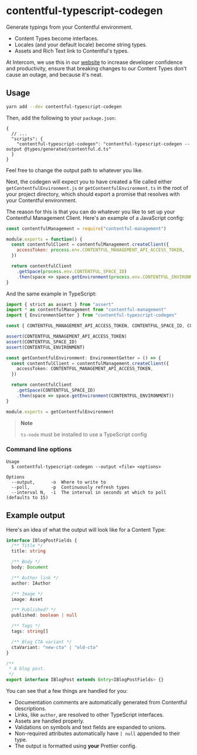 # contentful-typescript-codegen

Generate typings from your Contentful environment.

- Content Types become interfaces.
- Locales (and your default locale) become string types.
- Assets and Rich Text link to Contentful's types.

At Intercom, we use this in our [website] to increase developer confidence and productivity,
ensure that breaking changes to our Content Types don't cause an outage, and because it's neat.

[website]: https://www.intercom.com

## Usage

```sh
yarn add --dev contentful-typescript-codegen
```

Then, add the following to your `package.json`:

```jsonc
{
  // ...
  "scripts": {
    "contentful-typescript-codegen": "contentful-typescript-codegen --output @types/generated/contentful.d.ts"
  }
}
```

Feel free to change the output path to whatever you like.

Next, the codegen will expect you to have created a file called either `getContentfulEnvironment.js` or `getContentfulEnvironment.ts`
in the root of your project directory, which should export a promise that resolves with your Contentful environment.

The reason for this is that you can do whatever you like to set up your Contentful Management
Client. Here's an example of a JavaScript config:

```js
const contentfulManagement = require("contentful-management")

module.exports = function() {
  const contentfulClient = contentfulManagement.createClient({
    accessToken: process.env.CONTENTFUL_MANAGEMENT_API_ACCESS_TOKEN,
  })

  return contentfulClient
    .getSpace(process.env.CONTENTFUL_SPACE_ID)
    .then(space => space.getEnvironment(process.env.CONTENTFUL_ENVIRONMENT))
}
```

And the same example in TypeScript:

```ts
import { strict as assert } from "assert"
import * as contentfulManagement from "contentful-management"
import { EnvironmentGetter } from "contentful-typescript-codegen"

const { CONTENTFUL_MANAGEMENT_API_ACCESS_TOKEN, CONTENTFUL_SPACE_ID, CONTENTFUL_ENVIRONMENT } = process.env

assert(CONTENTFUL_MANAGEMENT_API_ACCESS_TOKEN)
assert(CONTENTFUL_SPACE_ID)
assert(CONTENTFUL_ENVIRONMENT)

const getContentfulEnvironment: EnvironmentGetter = () => {
  const contentfulClient = contentfulManagement.createClient({
    accessToken: CONTENTFUL_MANAGEMENT_API_ACCESS_TOKEN,
  })

  return contentfulClient
    .getSpace(CONTENTFUL_SPACE_ID)
    .then(space => space.getEnvironment(CONTENTFUL_ENVIRONMENT))
}

module.exports = getContentfulEnvironment
```

> **Note**
>
> `ts-node` must be installed to use a TypeScript config

### Command line options

```
Usage
  $ contentful-typescript-codegen --output <file> <options>

Options
  --output,      -o  Where to write to
  --poll,        -p  Continuously refresh types
  --interval N,  -i  The interval in seconds at which to poll (defaults to 15)
```

## Example output

Here's an idea of what the output will look like for a Content Type:

```ts
interface IBlogPostFields {
  /** Title */
  title: string

  /** Body */
  body: Document

  /** Author link */
  author: IAuthor

  /** Image */
  image: Asset

  /** Published? */
  published: boolean | null

  /** Tags */
  tags: string[]

  /** Blog CTA variant */
  ctaVariant: "new-cta" | "old-cta"
}

/**
 * A blog post.
 */
export interface IBlogPost extends Entry<IBlogPostFields> {}
```

You can see that a few things are handled for you:

- Documentation comments are automatically generated from Contentful descriptions.
- Links, like `author`, are resolved to other TypeScript interfaces.
- Assets are handled properly.
- Validations on symbols and text fields are expanded to unions.
- Non-required attributes automatically have `| null` appended to their type.
- The output is formatted using **your** Prettier config.
